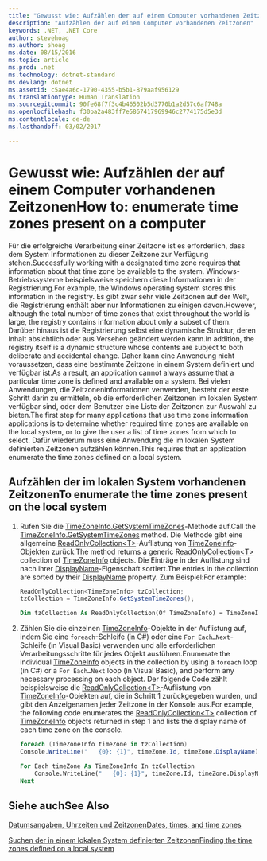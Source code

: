 ```yaml
---
title: "Gewusst wie: Aufzählen der auf einem Computer vorhandenen Zeitzonen"
description: "Aufzählen der auf einem Computer vorhandenen Zeitzonen"
keywords: .NET, .NET Core
author: stevehoag
ms.author: shoag
ms.date: 08/15/2016
ms.topic: article
ms.prod: .net
ms.technology: dotnet-standard
ms.devlang: dotnet
ms.assetid: c5ae4a6c-1790-4355-b5b1-879aaf956129
ms.translationtype: Human Translation
ms.sourcegitcommit: 90fe68f7f3c4b46502b5d3770b1a2d57c6af748a
ms.openlocfilehash: f30ba2a483ff7e5867417969946c2774175d5e3d
ms.contentlocale: de-de
ms.lasthandoff: 03/02/2017

---
```


# <a name="how-to-enumerate-time-zones-present-on-a-computer"></a><span data-ttu-id="b77c5-104">Gewusst wie: Aufzählen der auf einem Computer vorhandenen Zeitzonen</span><span class="sxs-lookup"><span data-stu-id="b77c5-104">How to: enumerate time zones present on a computer</span></span>

<span data-ttu-id="b77c5-105">Für die erfolgreiche Verarbeitung einer Zeitzone ist es erforderlich, dass dem System Informationen zu dieser Zeitzone zur Verfügung stehen.</span><span class="sxs-lookup"><span data-stu-id="b77c5-105">Successfully working with a designated time zone requires that information about that time zone be available to the system.</span></span> <span data-ttu-id="b77c5-106">Windows-Betriebssysteme beispielsweise speichern diese Informationen in der Registrierung.</span><span class="sxs-lookup"><span data-stu-id="b77c5-106">For example, the Windows operating system stores this information in the registry.</span></span> <span data-ttu-id="b77c5-107">Es gibt zwar sehr viele Zeitzonen auf der Welt, die Registrierung enthält aber nur Informationen zu einigen davon.</span><span class="sxs-lookup"><span data-stu-id="b77c5-107">However, although the total number of time zones that exist throughout the world is large, the registry contains information about only a subset of them.</span></span> <span data-ttu-id="b77c5-108">Darüber hinaus ist die Registrierung selbst eine dynamische Struktur, deren Inhalt absichtlich oder aus Versehen geändert werden kann.</span><span class="sxs-lookup"><span data-stu-id="b77c5-108">In addition, the registry itself is a dynamic structure whose contents are subject to both deliberate and accidental change.</span></span> <span data-ttu-id="b77c5-109">Daher kann eine Anwendung nicht voraussetzen, dass eine bestimmte Zeitzone in einem System definiert und verfügbar ist.</span><span class="sxs-lookup"><span data-stu-id="b77c5-109">As a result, an application cannot always assume that a particular time zone is defined and available on a system.</span></span> <span data-ttu-id="b77c5-110">Bei vielen Anwendungen, die Zeitzoneninformationen verwenden, besteht der erste Schritt darin zu ermitteln, ob die erforderlichen Zeitzonen im lokalen System verfügbar sind, oder dem Benutzer eine Liste der Zeitzonen zur Auswahl zu bieten.</span><span class="sxs-lookup"><span data-stu-id="b77c5-110">The first step for many applications that use time zone information applications is to determine whether required time zones are available on the local system, or to give the user a list of time zones from which to select.</span></span> <span data-ttu-id="b77c5-111">Dafür wiederum muss eine Anwendung die im lokalen System definierten Zeitzonen aufzählen können.</span><span class="sxs-lookup"><span data-stu-id="b77c5-111">This requires that an application enumerate the time zones defined on a local system.</span></span> 

## <a name="to-enumerate-the-time-zones-present-on-the-local-system"></a><span data-ttu-id="b77c5-112">Aufzählen der im lokalen System vorhandenen Zeitzonen</span><span class="sxs-lookup"><span data-stu-id="b77c5-112">To enumerate the time zones present on the local system</span></span>

1. <span data-ttu-id="b77c5-113">Rufen Sie die [TimeZoneInfo.GetSystemTimeZones](xref:System.TimeZoneInfo.GetSystemTimeZones)-Methode auf.</span><span class="sxs-lookup"><span data-stu-id="b77c5-113">Call the [TimeZoneInfo.GetSystemTimeZones](xref:System.TimeZoneInfo.GetSystemTimeZones) method.</span></span> <span data-ttu-id="b77c5-114">Die Methode gibt eine allgemeine [ReadOnlyCollection&lt;T&gt;](xref:System.Collections.ObjectModel.ReadOnlyCollection%601)-Auflistung von [TimeZoneInfo](xref:System.TimeZoneInfo)-Objekten zurück.</span><span class="sxs-lookup"><span data-stu-id="b77c5-114">The method returns a generic [ReadOnlyCollection&lt;T&gt;](xref:System.Collections.ObjectModel.ReadOnlyCollection%601) collection of [TimeZoneInfo](xref:System.TimeZoneInfo) objects.</span></span> <span data-ttu-id="b77c5-115">Die Einträge in der Auflistung sind nach ihrer [DisplayName](xref:System.TimeZoneInfo.DisplayName)-Eigenschaft sortiert.</span><span class="sxs-lookup"><span data-stu-id="b77c5-115">The entries in the collection are sorted by their [DisplayName](xref:System.TimeZoneInfo.DisplayName) property.</span></span> <span data-ttu-id="b77c5-116">Zum Beispiel:</span><span class="sxs-lookup"><span data-stu-id="b77c5-116">For example:</span></span>

    ```csharp
    ReadOnlyCollection<TimeZoneInfo> tzCollection;
    tzCollection = TimeZoneInfo.GetSystemTimeZones();
    ```

    ```vb
    Dim tzCollection As ReadOnlyCollection(Of TimeZoneInfo) = TimeZoneInfo.GetSystemTimeZones
    ```

2. <span data-ttu-id="b77c5-117">Zählen Sie die einzelnen [TimeZoneInfo](xref:System.TimeZoneInfo)-Objekte in der Auflistung auf, indem Sie eine `foreach`-Schleife (in C#) oder eine `For Each…Next`-Schleife (in Visual Basic) verwenden und alle erforderlichen Verarbeitungsschritte für jedes Objekt ausführen.</span><span class="sxs-lookup"><span data-stu-id="b77c5-117">Enumerate the individual [TimeZoneInfo](xref:System.TimeZoneInfo) objects in the collection by using a `foreach` loop (in C#) or a `For Each…Next` loop (in Visual Basic), and perform any necessary processing on each object.</span></span> <span data-ttu-id="b77c5-118">Der folgende Code zählt beispielsweise die [ReadOnlyCollection&lt;T&gt;](xref:System.Collections.ObjectModel.ReadOnlyCollection%601)-Auflistung von [TimeZoneInfo](xref:System.TimeZoneInfo)-Objekten auf, die in Schritt 1 zurückgegeben wurden, und gibt den Anzeigenamen jeder Zeitzone in der Konsole aus.</span><span class="sxs-lookup"><span data-stu-id="b77c5-118">For example, the following code enumerates the [ReadOnlyCollection&lt;T&gt;](xref:System.Collections.ObjectModel.ReadOnlyCollection%601) collection of [TimeZoneInfo](xref:System.TimeZoneInfo) objects returned in step 1 and lists the display name of each time zone on the console.</span></span>

    ```csharp
    foreach (TimeZoneInfo timeZone in tzCollection)
    Console.WriteLine("   {0}: {1}", timeZone.Id, timeZone.DisplayName);
    ```

    ```vb
    For Each timeZone As TimeZoneInfo In tzCollection
        Console.WriteLine("   {0}: {1}", timeZone.Id, timeZone.DisplayName)
    Next
    ```

## <a name="see-also"></a><span data-ttu-id="b77c5-119">Siehe auch</span><span class="sxs-lookup"><span data-stu-id="b77c5-119">See Also</span></span>

[<span data-ttu-id="b77c5-120">Datumsangaben, Uhrzeiten und Zeitzonen</span><span class="sxs-lookup"><span data-stu-id="b77c5-120">Dates, times, and time zones</span></span>](index.md)

[<span data-ttu-id="b77c5-121">Suchen der in einem lokalen System definierten Zeitzonen</span><span class="sxs-lookup"><span data-stu-id="b77c5-121">Finding the time zones defined on a local system</span></span>](finding-the-time-zones-on-local-system.md)


